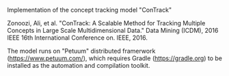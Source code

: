 Implementation of the concept tracking model "ConTrack"

Zonoozi, Ali, et al. "ConTrack: A Scalable Method for Tracking Multiple Concepts in Large Scale Multidimensional Data." Data Mining (ICDM), 2016 IEEE 16th International Conference on. IEEE, 2016.

 
The model runs on "Petuum" distributed framerwork (https://www.petuum.com/), which requires Gradle (https://gradle.org) to be installed as the automation and compilation toolkit.
